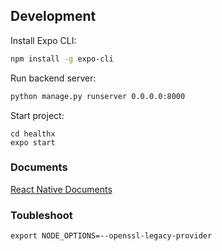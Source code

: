 ## Development

Install Expo CLI:

```bash
npm install -g expo-cli
```

Run backend server:

```bash
python manage.py runserver 0.0.0.0:8000
```

Start project:

```
cd healthx
expo start
```

### Documents

[React Native Documents](https://reactnative.dev/docs/integration-with-existing-apps)


### Toubleshoot

```
export NODE_OPTIONS=--openssl-legacy-provider
```
